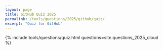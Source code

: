```yaml
---
layout: page
title: GitHub Quiz 2025
permalink: /tools/questions/2025/github/quiz/
excerpt: "Quiz for GitHub"
---
```


{% include tools/questions/quiz.html questions=site.questions_2025_cloud %}
